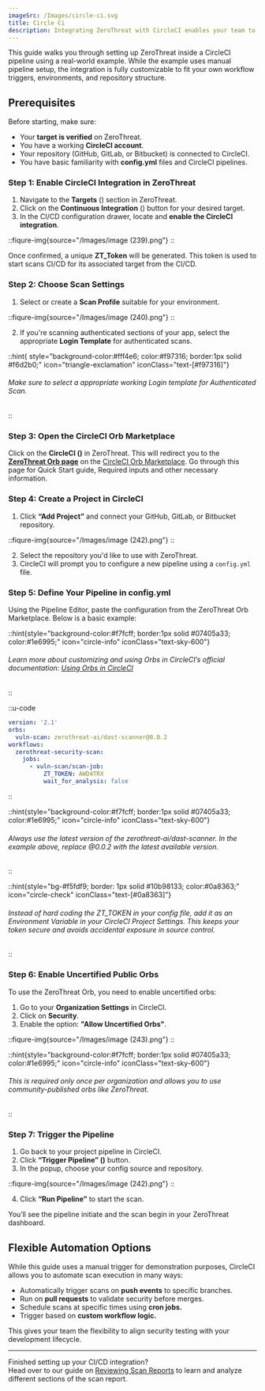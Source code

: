 ```yaml
---
imageSrc: /Images/circle-ci.svg
title: Circle Ci
description: Integrating ZeroThreat with CircleCI enables your team to run security scans as part of your CI/CD workflows. This helps identify vulnerabilities earlier in the development process, reducing risk and saving time in remediation. 
---
```


This guide walks you through setting up ZeroThreat inside a CircleCI pipeline using a real-world example. While the example uses manual pipeline setup, the integration is fully customizable to fit your own workflow triggers, environments, and repository structure.


## Prerequisites

Before starting, make sure:

* Your **target is verified** on ZeroThreat.
* You have a working **CircleCI account**.
* Your repository (GitHub, GitLab, or Bitbucket) is connected to CircleCI.
* You have basic familiarity with **config.yml** files and CircleCI pipelines.

### Step 1: Enable CircleCI Integration in ZeroThreat

1. Navigate to the **Targets** (<img src="/Images/image (44).png" alt="" data-size="line">) section in ZeroThreat.
2. Click on the **Continuous Integration** (<img src="/Images/image (218).png" alt="" data-size="line">) button for your desired target.
3. In the CI/CD configuration drawer, locate and **enable the CircleCI integration**.

::fiqure-img{source="/Images/image (239).png"}
::
<!-- <figure><img src="../../.gitbook/assets/image (215).png" alt="" width="563"><figcaption></figcaption></figure> -->

Once confirmed, a unique **ZT\_Token** will be generated. This token is used to start scans CI/CD for its associated target from the CI/CD.

### Step 2: Choose Scan Settings

1. Select or create a **Scan Profile** suitable for your environment.

::fiqure-img{source="/Images/image (240).png"}
::
<!-- <figure><img src="../../.gitbook/assets/image (216).png" alt="" width="563"><figcaption></figcaption></figure> -->

2. If you're scanning authenticated sections of your app, select the appropriate **Login Template** for authenticated scans.

::hint{ style="background-color:#fff4e6; color:#f97316; border:1px solid #f6d2b0;" icon="triangle-exclamation" iconClass="text-[#f97316]"}
###### Make sure to select a appropriate working Login template for Authenticated Scan.
::

### Step 3: Open the CircleCI Orb Marketplace

Click on the **CircleCI (**<img src="/Images/image (241).png" alt="" data-size="line">**)** in ZeroThreat. This will redirect you to the [**ZeroThreat Orb page**](https://circleci.com/developer/orbs/orb/zerothreat-ai/dast-scanner) on the [CircleCI Orb Marketplace](https://circleci.com/developer/orbs). Go through this page for Quick Start guide, Required inputs and other necessary information.

### Step 4: Create a Project in CircleCI

1. Click **“Add Project”** and connect your GitHub, GitLab, or Bitbucket repository.

::fiqure-img{source="/Images/image (242).png"}
::
<!-- <figure><img src="../../.gitbook/assets/image (218).png" alt="" width="563"><figcaption></figcaption></figure> -->

2. Select the repository you'd like to use with ZeroThreat.
3. CircleCI will prompt you to configure a new pipeline using a `config.yml` file.

### Step 5: Define Your Pipeline in config.yml

Using the Pipeline Editor, paste the configuration from the ZeroThreat Orb Marketplace. Below is a basic example:

::hint{style="background-color:#f7fcff; border:1px solid #07405a33; color:#1e6995;" icon="circle-info" iconClass="text-sky-600"}
###### Learn more about customizing and using Orbs in CircleCI’s official documentation: [Using Orbs in CircleCI](https://circleci.com/docs/2.0/using-orbs/)
::

::u-code
```yaml
version: '2.1'
orbs:
  vuln-scan: zerothreat-ai/dast-scanner@0.0.2
workflows:
  zerothreat-security-scan:
    jobs:
      - vuln-scan/scan-job:
          ZT_TOKEN: AWD4TRX
          wait_for_analysis: false
```
::

::hint{style="background-color:#f7fcff; border:1px solid #07405a33; color:#1e6995;" icon="circle-info" iconClass="text-sky-600"}

###### Always use the latest version of the zerothreat-ai/dast-scanner. In the example above, replace @0.0.2 with the latest available version.
::

::hint{style="bg-#f5fdf9; border: 1px solid #10b98133; color:#0a8363;" icon="circle-check" iconClass="text-[#0a8363]"}
###### Instead of hard coding the ZT\_TOKEN in your config file, add it as an Environment Variable in your CircleCI Project Settings. This keeps your token secure and avoids accidental exposure in source control.
::


### Step 6: Enable Uncertified Public Orbs

To use the ZeroThreat Orb, you need to enable uncertified orbs:

1. Go to your **Organization Settings** in CircleCI.
2. Click on **Security**.
3. Enable the option: **"Allow Uncertified Orbs"**.

::fiqure-img{source="/Images/image (243).png"}
::
<!-- <figure><img src="../../.gitbook/assets/image (219).png" alt="" width="563"><figcaption></figcaption></figure> -->

::hint{style="background-color:#f7fcff; border:1px solid #07405a33; color:#1e6995;" icon="circle-info" iconClass="text-sky-600"}

###### This is required only once per organization and allows you to use community-published orbs like ZeroThreat.
::

### Step 7: Trigger the Pipeline

1. Go back to your project pipeline in CircleCI.
2. Click **“Trigger Pipeline” (**<img src="/Images/image (244).png" alt="" data-size="line">**)** button.
3. In the popup, choose your config source and repository.

::fiqure-img{source="/Images/image (242).png"}
::
<!-- <figure><img src="../../.gitbook/assets/image (223).png" alt="" width="494"><figcaption></figcaption></figure> -->

4. Click **“Run Pipeline”** to start the scan.

You’ll see the pipeline initiate and the scan begin in your ZeroThreat dashboard.

## Flexible Automation Options

While this guide uses a manual trigger for demonstration purposes, CircleCI allows you to automate scan execution in many ways:

* Automatically trigger scans on **push events** to specific branches.
* Run on **pull requests** to validate security before merges.
* Schedule scans at specific times using **cron jobs.**
* Trigger based on **custom workflow logic.**

This gives your team the flexibility to align security testing with your development lifecycle.

***

Finished setting up your CI/CD integration?\
Head over to our guide on [Reviewing Scan Reports](../../manage-scans/scan-report/) to learn and analyze different sections of the scan report.